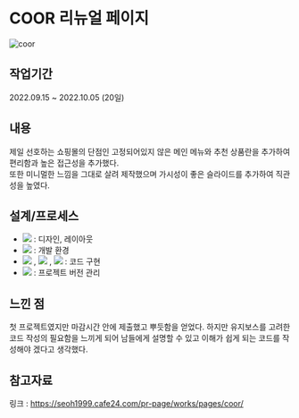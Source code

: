 # COOR 리뉴얼 페이지

![coor](https://user-images.githubusercontent.com/97536033/214991683-bd845b5f-0cd3-434e-92df-c7db21d80113.gif)

## 작업기간

2022.09.15 ~ 2022.10.05 (20일)

## 내용
제일 선호하는 쇼핑몰의 단점인 고정되어있지 않은 메인 메뉴와 추천 상품란을 추가하여 편리함과 높은 접근성을 추가했다. <br>
또한 미니멀한 느낌을 그대로 살려 제작했으며 가시성이 좋은 슬라이드를 추가하여 직관성을 높였다.



## 설계/프로세스

- <img src="https://img.shields.io/badge/Photoshop-001834?style=for-the-badge&logo=Adobe Photoshop&logoColor=#00A9FF"> : 디자인, 레이아웃
- <img src="https://img.shields.io/badge/Visual Studio Code-58A6FF?style=for-the-badge&logo=Visual Studio Code&logoColor=#00A9FF"> : 개발 환경
- <img src="https://img.shields.io/badge/html5-E34F26?style=for-the-badge&logo=html5&logoColor=white"> , <img src="https://img.shields.io/badge/css-1572B6?style=for-the-badge&logo=css3&logoColor=white"> , <img src="https://img.shields.io/badge/javascript-F7DF1E?style=for-the-badge&logo=javascript&logoColor=black">  : 코드 구현
- <img src="https://img.shields.io/badge/github-181717?style=for-the-badge&logo=github&logoColor=white"> : 프로젝트 버전 관리

## 느낀 점
첫 프로젝트였지만 마감시간 안에 제출했고 뿌듯함을 얻었다. 하지만 유지보스를 고려한 코드 작성의 필요함을 느끼게 되어 남들에게 설명할 수 있고 이해가 쉽게 되는 코드를 작성해야 겠다고 생각했다.

## 참고자료
링크 : https://seoh1999.cafe24.com/pr-page/works/pages/coor/
